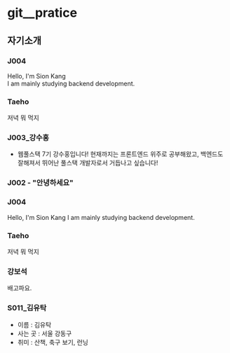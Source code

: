 # git__pratice


## 자기소개

### J004
Hello, I'm Sion Kang  
I am mainly studying backend development.  

### Taeho
저녁 뭐 먹지 

### J003_강수홍
- 웹풀스택 7기 강수홍입니다! 현재까지는 프론트엔드 위주로 공부해왔고, 백엔드도 잘해져서 뛰어난 풀스택 개발자로서 거듭나고 싶습니다!

### J002 - "안녕하세요"

### J004
Hello, I'm Sion Kang
I am mainly studying backend development.

### Taeho

저녁 뭐 먹지

### 강보석
배고파요.  

### S011_김유탁
- 이름 : 김유탁
- 사는 곳  : 서울 강동구
- 취미 : 산책, 축구 보기, 런닝 
